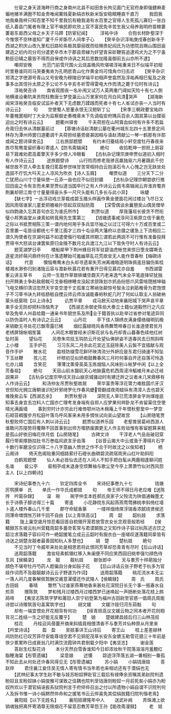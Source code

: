 <!-- { "loadSidebar": true } -->
　　仕宦之身天涯海畔行商之身南州北县不如田舍长拘见面门无官府身即强健麻麦徧地猪羊满圏不知金贵唯闻粟贱夏新绢衣秋新米饭安稳眠睡直千直万
　　我田我地我桑我梓只知百里不知千里我饥有粮我渴有水百里之官得人生死孤儿寡妇一张白纸入着县门冤者有理上官不嗔民即欢欣上官不富民免辛苦生我父母养我明府苗稼萋萋曷东曷西父母之乡天子马蹄【防宦纪闻】
　　淳祐中诗
　　合抱长材卧壑深于今惟恨不空林谁知广厦千斤斧斲尽人间孝子心
　　【癸辛杂识淳祐庚戌春创新寺于西湖之积庆山改九里松旧路轮奂极其靡丽旣而给赐贵妃阎氏为功徳院且赐山围田亩建造之初内司分司分遣吏卒市木于郡县旁縁为奸望青采斫鞭笞追逮鸡犬为之不宁虽勲臣旧辅之墓皆不得而自保或作诗讽之其后恩数加隆虽御前五山亦所不逮】
　　嘲郑安晚
　　光范门前雪尺围火云烧盖晚风吹堪嗟淳祐重来日不似端平初相时里巷谁同司马哭番夷肯为孔明悲青山化作黄金坞可惜角巾归去迟
　　【癸辛杂识郑清之字徳源号青山又号安晚为穆陵旧学端平初相声誉翕然及淳祐再相巳髦及之政事多出其侄孙太原之手公论不与辛亥冬祈雪得雷电大作而清之薨于位时有诗云】
　　淳祐癸丑诗
　　南省观图丧一名补闱又试万人英两重门阈如天险十有七人倒地横谁设秦阬来贡院枉教唐士梦登瀛云山万里家何在月白风清哭声
　　【湖海新闻宋淳祐癸丑临安试监补者天下无虑数万蹂践而死者十有七人省试亦丧一人当时有诗云云】
　　句
　　空使蜀人思董永恨无汉劒斩丁公
　　【宋季三朝政要宝祐四年董槐罢相时丁大全为监察御史奏槐章未下先调临安府隅兵百余人围其第以台牒驱迫出之时有诗云云】
　　题衢州驿舍
　　千夫荷担在山阿膏血如何有许多不若扁舟竟归去休从清献墓前过
　　【蓉塘诗话赵清献公墓在衢州城东北四十五里景定间林存为潭州帅罢归道衢调千夫荷担经墓旁疲甚因相与语赵清献公一琴一鹤那有许耶或闻之题诗驿舍云】
　　江右旅邸题壁
　　有约未归蚕结局小轩空度牡丹春夜来拣尽鸳鸯茧留织春衫寄逺人【防韦斋辑闻】
　　絶句
　　收拾乾坤一担担上肩容易下肩难劝君高着擎天手多少傍人冷眼看
　　【古杭杂记理宗庚申贾似道初入相时有人作诗云云】
　　逆旅题壁诗
　　山行险而修老我骖且羸独驱六月暑蹑此千仞梯世故不贷人牵去复挽归茗盌参世味甘苦常相持白云抱溪石令人心愧之岂无趺坐处逸固不疗饥大呌天上人凉风为吹衣【诗人玉屑】
　　嘲贾似道
　　三分天下二分亡犹把山川寸寸量纵使一丘添一亩也应不似旧封疆
　　【古杭杂记理宗朝尝欲行推回田亩之令有言而未果至贾似道当国卒行之有人作诗云云佩韦斋辑闻云弃淮弃蜀弃荆襄却把江南寸寸量量得亩头多一尺尺头能有几多长与此小异】
　　咏蜨
　　【缺七字】一丛浮动戏兰芽裁成碧玉搔头样画作黄金便面花闲过楼台飞尽日又因风雨宿谁家儿童爱把襜褕扑惊起双双贴防霞
　　【深雪偶谈余曩憩吴山偶吴僧举似四韵歳久忘其首句亦忘为谁氏所作】
　　刺贾似道
　　厚我藩垣长彼贪不然衔璧小邦男庙堂从谏真如转竟用先生策第三
　　【钱塘遗事咸淳间汪紫原立信于襄危之际以书抵贾相陈三策一谓内地何用乎多兵宜尽抽之以过江可得六十万或百里或二百里置一屯皆设都统七千里江面才三四十屯设两大藩府以总摄之缓急上下流相应二谓久拘使者在京湖何益不如遣使偕行啗缓其师期三谓若此两説不可行惟有准备投拜贾得书大怒讽台谏罢紫原归金陵不数月北兵渡江九江以下皆失守时人有诗云云】
　　题芜湖梦日亭
　　楼船犀甲下荆州蜂目将军驻碧油虎帐觉来惊日堕龙媒嘶去逐星流奸萌问鼎终何在计落遗鞭始可羞幽草乱花荒故垒无人能作晋春秋【梅磵诗话】
　　代意
　　懊恼鸯鸯未白头却寻遗翠失芳洲离魂暗逐明珠佩逺目偏伤紫桂楼湘水渺弥归别渚陇云容与澹新秋菖花若有重开日得见菖花亦自羞
　　书西湖雷峯云讲主草书
　　云师一生耽作草银铁蟠空觑天巧老来逸气未全平笔底锋铓犹独扫开闗勇士争赴敌劒戟弓戈奋相缭睡龙没起求颔珠划朩抓嵒纷怒爪风雷喧豗撼坤轴飞电交横印清沼忽然天宇变空澄千丈孤峯立寒峭张颠惊号智永泣剥筋椎骨为君饱恨子不习草书诀九转枯肠秖自搅云师云师汝诚能春蚓秋蛇几时了何如认取主人翁破衲蒙头纸窗晓【以上诗永】
　　讥贾平章
　　戎马掀天动地来襄阳城下哭声哀平章束手全无防却把科场恼秀才
　　【西湖志余御史陈伯大奏立士籍似道毅然行之凡应举及免举人州县给籍一通亲书年貌世系及所业于籍首执以赴举过省参对笔迹异同以防伪滥时人有诗讥之云云】
　　山丹花
　　亭下佳人锦绣衣满身缨络缀明玑晚来销歇无寻处花已飘零露巳稀
　　烟红露緑晓风香燕舞莺啼春日长谁道使君贫月老绣屏锦帐咽笙簧
　　人间花木眼曽经未识斯花状与名丹却青山暮春色续他红树坠时英
　　望仙花
　　风卷朱帘挂玉钩防云开处望仙俦妍姿不逐春风去日照斜晖上小楼
　　玉手炉花
　　习习东风二月余此花宜近玉庭除美人云鬓不宜插献与观音作手炉
　　散水花
　　盈枝防缀雪花鲜环映清流分外妍应是东君归骑速不知坠下玉丝鞭
　　孩儿花
　　纤秾初见似娇痴鼓舞春风三月时何事自开还自落可怜造化亦儿嬉
　　含笑花
　　薄薄沈熏骨英英玉炼烟恼人风味别斗帐梦中闲【以上全芳备祖】
　　絶句
　　天目山前水齧矶天心地脉露危机西周浸冷觚棱月未必迁岐説果非
　　【古杭杂记度宗甲戌天目山崩京城骚动时有建迁跸之议者未几宋鼎移有人作诗云云】
　　和汤仲友吊贾秋壑故居
　　荣华富贵等浮花膂力难胜国爪牙汉世但知光拥立唐朝谁识杞奸邪绮罗化作春风蜨管翻成夜雨蛙纵有清漳人去也碧天难挽紫云车【西湖志余】
　　刺贾秋壑诗
　　深院无人草已荒漆屏金字尚煇煌底知事去身宜去岂料人亡国亦亡理考发身端有自郑人应梦果何祥卧龙不肯留渠住空使晴光满画墙
　　事到穷时计亦穷此行难倚鄂州功木棉庵上千年恨秋壑堂中一梦空石砌苔稠猨步月松庭叶落鸟呼风客来未用多惆怅试向吴山望故宫
　　【山房随笔贾秋壑败师亡国后有人刺以诗云云】
　　题贾似道养乐园
　　老壑曽居葛岭西游人谁敢问苏隄势将覆餗不回首事到出师方噬脐废圃更无人作主败垣惟有客留题算来秖是孤山好依旧梅花伴月低【山房随笔】
　　古碑文诗
　　干淳老人气岳岳破冠穿履行带索撑肠拄肚书万巻临风欲言牙齿落
　　【谷音云揭大中云或渔于潭得片石字十数行率磨没仅识得二十八字意幽人愤世之作不合于时故沈之以俟知者】
　　栖云阁诗
　　倚天危阁贴重冈细路萦纡石磴长曲磵碧流疏宿雨夹山红叶助斜阳
　　白鹤观题壁
　　仙人未必皆仙去还在人间人不知手把白髦从两鹿相逢聊问姓名谁
　　裴公亭
　　裴相亭成未退身空烦舞袖与歌尘至今亭上萧萧竹似对西风怨主人【以上四朝诗】









　　宋诗纪事巻九十六
　　钦定四库全书
　　宋诗纪事巻九十七　　　　　钱塘厉鹗撰单　氏
　　单氏一作华氏成都妓
　　句
　　帝王师不得日月老应难【送陈抟　吟窗杂録】
　　温　琬
　　琬字仲圭本姓郝氏良家子父殁流为陜倡通翰墨尤长于诗蔡子醇访得三十篇
　　寄逺
　　小花静院东风起燕燕莺莺拂桃李斜倚红墙卜逺人楼外春山几千里
　　郡守命赋香篆
　　一缕祥烟绮席浮瑞香浓腻绕贤侯还同薄命増惆怅万转千回不自由【以上青琐高议】
　　周　韶
　　韶杭妓
　　求落籍
　　陇上巢空歳月惊忍看回首自梳翎开笼若放雪衣女长念观音般若经
　　【侯鲭録苏东坡云杭州营籍周韶多蓄竒茗常与君谟鬬胜之又知作诗子容过杭陈述古饮之韶泣求落籍子容曰可作一絶韶援笔立成云云韶时有服衣白一座嗟叹遂落籍同辈皆有诗送之胡楚龙靓者最善固知杭人多慧也】
　　胡　楚
　　楚杭妓
　　絶句
　　不见当时丁令威年来处处是相思若将此恨同芳草却恐青青有尽时【后山诗话】
　　送周韶落籍
　　澹妆轻素鹤翎红移入朱阑便不同应笑西园旧桃李强匀顔色待东风【侯鲭录】
　　龙　靓
　　靓杭妓
　　献张郎中
　　天与羣芳十样葩独分顔色不堪夸牡丹芍药人题徧自分身如鼔子花
　　【后山诗话云张子野老于杭多为官妓作词而不及靓靓献诗云云子野遂为作词】
　　送周韶落籍
　　桃花流水本无尘一落人间几度春解佩暂酬交甫意濯缨还作武陵人【侯鲭録】
　　周　氏
　　周氏古田妓
　　春晴
　　瞥然飞过谁家燕蓦地香来甚处花深院日长无个事一瓶春水自煎茶
　　赠陈筑
　　梦和残月过楼西月过楼西梦已迷唤起一声肠断处落花枝上鹧鸪啼
　　【夷坚志陈筑字梦和莆田人崇宁初登第为福州古田尉至官惑一倡周氏周能诗尝以诗赠筑首句盖寓筑字也】
　　胡文媛
　　文媛汴妓归河东茹魁
　　句
　　却有一端宜恨处开花相背有何功
　　【续青琐高议文媛云物之同本者开花则相背况二姓结一生之好能无反覆乎】
　　楚　娘
　　楚娘建昌妓后归三山林茂叔
　　桂花
　　丹桂迎风蓓蕾开摘来斜插竟相偎清香不与羣芳并仙种原从月里来【吟堂诗话】
　　盈　盈
　　吴妓事详王山诗后
　　寄王山
　　枝上差差緑林间防防红已叹芳菲尽安能尊俎空君不见铜驼茂草长安东金镳玉勒雪花骢三十年前是侠少累累昨日成衰翁几时满饮流霞钟共君倒载夕阳中【夷坚志】
　　谢金莲
　　荅赵生红梨花诗
　　本分天然白雪香谁知今日却浓妆秋千院落溶溶月羞覩红脂睡海棠【彤管遗编】
　　梁意娘
　　述懐
　　踪迹浮萍落五湖一番相别一番孤不知此去从何处还许春风得见无【彤管遗编】
　　苏小娟
　　小娟钱唐妓
　　荅赵倅
　　君住襄江妾住吴无情人寄有情书当年若也来相访还有于潜绢也无
　　【武林纪事太学生赵不敏与妓苏盼奴狎赴官三载后有禄俸余资嘱其弟赵院判遗盼奴且言盼奴妺小娟俊雅可谋致之佳耦也院判至钱唐则盼奴一月前死矣小娟亦为盼奴所欢以于潜官绢诬扳系狱院判言于府倅倅召出之付以所遗物小娟自谓不识院判何人及拆书惟一诗小娟黙然倅命和之援笔书云云倅喜免其偿绢脱籍归院判偕老焉】
　　襄阳妓【以下无姓名】
　　襄阳妓建隆年中人
　　送武补阙
　　弄珠滩上欲销魂独把离怀寄酒尊无限烟花不留意忍教芳草怨王孙【能改斋漫録】
　　老　妓
